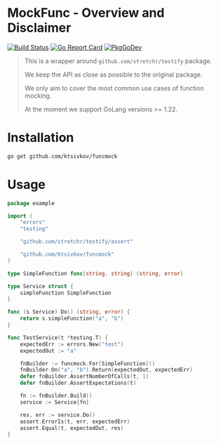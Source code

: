 MockFunc - Overview and Disclaimer
========
[![Build Status](https://github.com/ktsivkov/funcmock/actions/workflows/go.yml/badge.svg?branch=master)](https://github.com/ktsivkov/funcmock/actions/workflows/go.yml) [![Go Report Card](https://goreportcard.com/badge/github.com/ktsivkov/funcmock)](https://goreportcard.com/report/github.com/ktsivkov/funcmock) [![PkgGoDev](https://pkg.go.dev/badge/github.com/ktsivkov/funcmock)](https://pkg.go.dev/github.com/ktsivkov/funcmock)

> This is a wrapper around `github.com/stretchr/testify` package.
> 
> We keep the API as close as possible to the original package.
> 
> We only aim to cover the most common use cases of function mocking.
> 
> At the moment we support GoLang versions >= 1.22.

Installation
============
```bash
go get github.com/ktsivkov/funcmock
```

Usage
=====

```go
package example

import (
	"errors"
	"testing"

	"github.com/stretchr/testify/assert"

	"github.com/ktsivkov/funcmock"
)

type SimpleFunction func(string, string) (string, error)

type Service struct {
	simpleFunction SimpleFunction
}

func (s Service) Do() (string, error) {
	return s.simpleFunction("a", "b")
}

func TestService(t *testing.T) {
	expectedErr := errors.New("test")
	expectedOut := "a"

	fnBuilder := funcmock.For[SimpleFunction]()
	fnBuilder.On("a", "b").Return(expectedOut, expectedErr)
	defer fnBuilder.AssertNumberOfCalls(t, 1)
	defer fnBuilder.AssertExpectations(t)

	fn := fnBuilder.Build()
	service := Service{fn}

	res, err := service.Do()
	assert.ErrorIs(t, err, expectedErr)
	assert.Equal(t, expectedOut, res)
}

```

